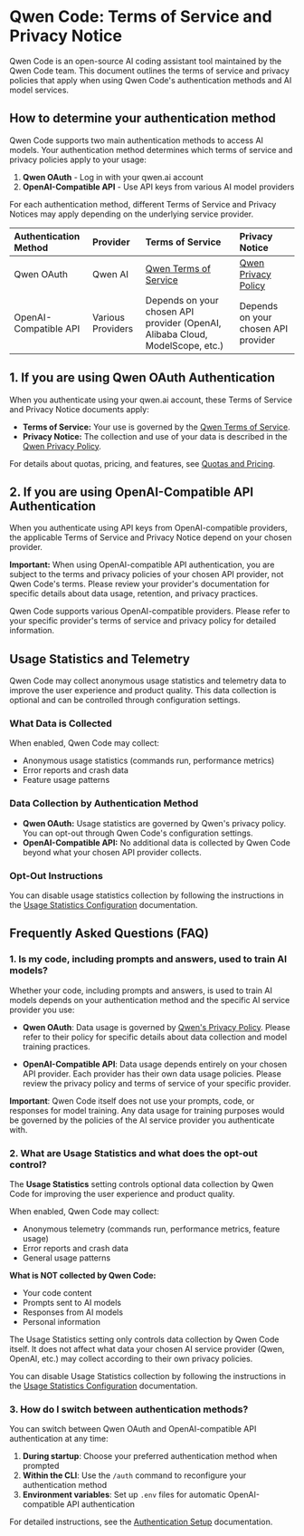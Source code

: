 # Qwen Code: Terms of Service and Privacy Notice

Qwen Code is an open-source AI coding assistant tool maintained by the Qwen Code team. This document outlines the terms of service and privacy policies that apply when using Qwen Code's authentication methods and AI model services.

## How to determine your authentication method

Qwen Code supports two main authentication methods to access AI models. Your authentication method determines which terms of service and privacy policies apply to your usage:

1. **Qwen OAuth** - Log in with your qwen.ai account
2. **OpenAI-Compatible API** - Use API keys from various AI model providers

For each authentication method, different Terms of Service and Privacy Notices may apply depending on the underlying service provider.

| Authentication Method | Provider          | Terms of Service                                                              | Privacy Notice                                       |
| :-------------------- | :---------------- | :---------------------------------------------------------------------------- | :--------------------------------------------------- |
| Qwen OAuth            | Qwen AI           | [Qwen Terms of Service](https://qwen.ai/termsservice)                         | [Qwen Privacy Policy](https://qwen.ai/privacypolicy) |
| OpenAI-Compatible API | Various Providers | Depends on your chosen API provider (OpenAI, Alibaba Cloud, ModelScope, etc.) | Depends on your chosen API provider                  |

## 1. If you are using Qwen OAuth Authentication

When you authenticate using your qwen.ai account, these Terms of Service and Privacy Notice documents apply:

- **Terms of Service:** Your use is governed by the [Qwen Terms of Service](https://qwen.ai/termsservice).
- **Privacy Notice:** The collection and use of your data is described in the [Qwen Privacy Policy](https://qwen.ai/privacypolicy).

For details about quotas, pricing, and features, see [Quotas and Pricing](./quota-and-pricing.md).

## 2. If you are using OpenAI-Compatible API Authentication

When you authenticate using API keys from OpenAI-compatible providers, the applicable Terms of Service and Privacy Notice depend on your chosen provider.

**Important:** When using OpenAI-compatible API authentication, you are subject to the terms and privacy policies of your chosen API provider, not Qwen Code's terms. Please review your provider's documentation for specific details about data usage, retention, and privacy practices.

Qwen Code supports various OpenAI-compatible providers. Please refer to your specific provider's terms of service and privacy policy for detailed information.

## Usage Statistics and Telemetry

Qwen Code may collect anonymous usage statistics and telemetry data to improve the user experience and product quality. This data collection is optional and can be controlled through configuration settings.

### What Data is Collected

When enabled, Qwen Code may collect:

- Anonymous usage statistics (commands run, performance metrics)
- Error reports and crash data
- Feature usage patterns

### Data Collection by Authentication Method

- **Qwen OAuth:** Usage statistics are governed by Qwen's privacy policy. You can opt-out through Qwen Code's configuration settings.
- **OpenAI-Compatible API:** No additional data is collected by Qwen Code beyond what your chosen API provider collects.

### Opt-Out Instructions

You can disable usage statistics collection by following the instructions in the [Usage Statistics Configuration](./cli/configuration.md#usage-statistics) documentation.

## Frequently Asked Questions (FAQ)

### 1. Is my code, including prompts and answers, used to train AI models?

Whether your code, including prompts and answers, is used to train AI models depends on your authentication method and the specific AI service provider you use:

- **Qwen OAuth**: Data usage is governed by [Qwen's Privacy Policy](https://qwen.ai/privacy). Please refer to their policy for specific details about data collection and model training practices.

- **OpenAI-Compatible API**: Data usage depends entirely on your chosen API provider. Each provider has their own data usage policies. Please review the privacy policy and terms of service of your specific provider.

**Important**: Qwen Code itself does not use your prompts, code, or responses for model training. Any data usage for training purposes would be governed by the policies of the AI service provider you authenticate with.

### 2. What are Usage Statistics and what does the opt-out control?

The **Usage Statistics** setting controls optional data collection by Qwen Code for improving the user experience and product quality.

When enabled, Qwen Code may collect:

- Anonymous telemetry (commands run, performance metrics, feature usage)
- Error reports and crash data
- General usage patterns

**What is NOT collected by Qwen Code:**

- Your code content
- Prompts sent to AI models
- Responses from AI models
- Personal information

The Usage Statistics setting only controls data collection by Qwen Code itself. It does not affect what data your chosen AI service provider (Qwen, OpenAI, etc.) may collect according to their own privacy policies.

You can disable Usage Statistics collection by following the instructions in the [Usage Statistics Configuration](./cli/configuration.md#usage-statistics) documentation.

### 3. How do I switch between authentication methods?

You can switch between Qwen OAuth and OpenAI-compatible API authentication at any time:

1. **During startup**: Choose your preferred authentication method when prompted
2. **Within the CLI**: Use the `/auth` command to reconfigure your authentication method
3. **Environment variables**: Set up `.env` files for automatic OpenAI-compatible API authentication

For detailed instructions, see the [Authentication Setup](./cli/authentication.md) documentation.
